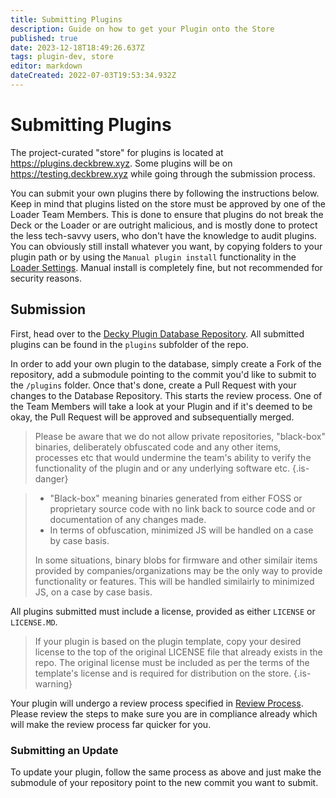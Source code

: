 ```yaml
---
title: Submitting Plugins
description: Guide on how to get your Plugin onto the Store
published: true
date: 2023-12-18T18:49:26.637Z
tags: plugin-dev, store
editor: markdown
dateCreated: 2022-07-03T19:53:34.932Z
---
```


# Submitting Plugins

The project-curated "store" for plugins is located at https://plugins.deckbrew.xyz. Some plugins will be on https://testing.deckbrew.xyz while going through the submission process.

You can submit your own plugins there by following the instructions below. Keep in mind that plugins listed on the store must be approved by one of the Loader Team Members. This is done to ensure that plugins do not break the Deck or the Loader or are outright malicious, and is mostly done to protect the less tech-savvy users, who don't have the knowledge to audit plugins. You can obviously still install whatever you want, by copying folders to your plugin path or by using the `Manual plugin install` functionality in the [Loader Settings](/en/user-guide/settings).
Manual install is completely fine, but not recommended for security reasons.

## Submission 

First, head over to the [Decky Plugin Database Repository](https://github.com/SteamDeckHomebrew/decky-plugin-database). All submitted plugins can be found in the `plugins` subfolder of the repo.

In order to add your own plugin to the database, simply create a Fork of the repository, add a submodule pointing to the commit you'd like to submit to the `/plugins` folder. Once that's done, create a Pull Request with your changes to the Database Repository. This starts the review process. One of the Team Members will take a look at your Plugin and if it's deemed to be okay, the Pull Request will be approved and subsequentially merged.
> 
> Please be aware that we do not allow private repositories, "black-box" binaries, deliberately obfuscated code and any other items, processes etc that would undermine the team's ability to verify the functionality of the plugin and or any underlying software etc.
{.is-danger}

> - "Black-box" meaning binaries generated from either FOSS or proprietary source code with no link back to source code and or documentation of any changes made.
> - In terms of obfuscation, minimized JS will be handled on a case by case basis.
> 
>In some situations, binary blobs for firmware and other similair items provided by companies/organizations may be the only way to provide functionality or features. This will be handled similairly to minimized JS, on a case by case basis.

All plugins submitted must include a license, provided as either ``LICENSE`` or ``LICENSE.MD``.

> If your plugin is based on the plugin template, copy your desired license to the top of the original LICENSE file that already exists in the repo. The original license must be included as per the terms of the template's license and is required for distribution on the store.
{.is-warning}


Your plugin will undergo a review process specified in [Review Process](/en/plugin-dev/review-and-testing). Please review the steps to make sure you are in compliance already which will make the review process far quicker for you.

### Submitting an Update

To update your plugin, follow the same process as above and just make the submodule of your repository point to the new commit you want to submit.